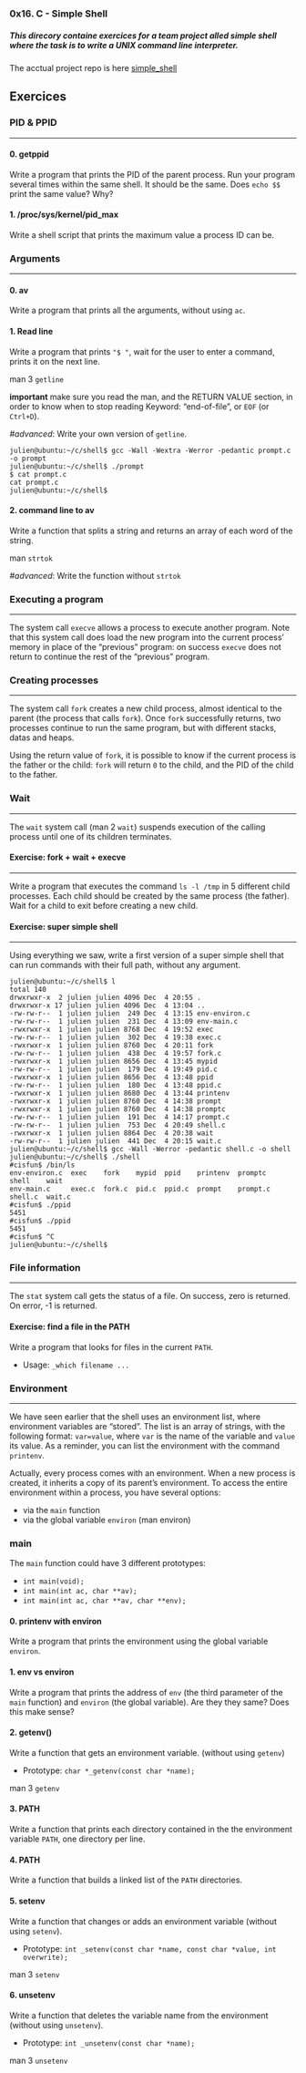 ### 0x16. C - Simple Shell
##### This direcory containe exercices for a team project alled simple shell where the task is to write a UNIX command line interpreter.
The acctual project repo is here [simple_shell](https://github.com/richie-omondi/simple_shell)
## Exercices
### PID & PPID
---------
#### 0\. getppid

Write a program that prints the PID of the parent process. Run your program several times within the same shell. It should be the same. Does `echo $$` print the same value? Why?

#### 1\. /proc/sys/kernel/pid\_max

Write a shell script that prints the maximum value a process ID can be.

### Arguments
---------
#### 0\. av

Write a program that prints all the arguments, without using `ac`.

#### 1\. Read line

Write a program that prints `"$ "`, wait for the user to enter a command, prints it on the next line.

man 3 `getline`

**important** make sure you read the man, and the RETURN VALUE section, in order to know when to stop reading Keyword: “end-of-file”, or `EOF` (or `Ctrl+D`).

_#advanced_: Write your own version of `getline`.

    julien@ubuntu:~/c/shell$ gcc -Wall -Wextra -Werror -pedantic prompt.c -o prompt
    julien@ubuntu:~/c/shell$ ./prompt 
    $ cat prompt.c
    cat prompt.c
    julien@ubuntu:~/c/shell$ 
    

#### 2\. command line to av

Write a function that splits a string and returns an array of each word of the string.

man `strtok`

_#advanced_: Write the function without `strtok`

### Executing a program
-------------------

The system call `execve` allows a process to execute another program. Note that this system call does load the new program into the current process’ memory in place of the “previous” program: on success `execve` does not return to continue the rest of the “previous” program.

### Creating processes
------------------

The system call `fork` creates a new child process, almost identical to the parent (the process that calls `fork`). Once `fork` successfully returns, two processes continue to run the same program, but with different stacks, datas and heaps.

Using the return value of `fork`, it is possible to know if the current process is the father or the child: `fork` will return `0` to the child, and the PID of the child to the father.

### Wait
----

The `wait` system call (man 2 `wait`) suspends execution of the calling process until one of its children terminates.

#### Exercise: fork + wait + execve
------------------------------

Write a program that executes the command `ls -l /tmp` in 5 different child processes. Each child should be created by the same process (the father). Wait for a child to exit before creating a new child.

#### Exercise: super simple shell
----------------------------

Using everything we saw, write a first version of a super simple shell that can run commands with their full path, without any argument.

    julien@ubuntu:~/c/shell$ l
    total 140
    drwxrwxr-x  2 julien julien 4096 Dec  4 20:55 .
    drwxrwxr-x 17 julien julien 4096 Dec  4 13:04 ..
    -rw-rw-r--  1 julien julien  249 Dec  4 13:15 env-environ.c
    -rw-rw-r--  1 julien julien  231 Dec  4 13:09 env-main.c
    -rwxrwxr-x  1 julien julien 8768 Dec  4 19:52 exec
    -rw-rw-r--  1 julien julien  302 Dec  4 19:38 exec.c
    -rwxrwxr-x  1 julien julien 8760 Dec  4 20:11 fork
    -rw-rw-r--  1 julien julien  438 Dec  4 19:57 fork.c
    -rwxrwxr-x  1 julien julien 8656 Dec  4 13:45 mypid
    -rw-rw-r--  1 julien julien  179 Dec  4 19:49 pid.c
    -rwxrwxr-x  1 julien julien 8656 Dec  4 13:48 ppid
    -rw-rw-r--  1 julien julien  180 Dec  4 13:48 ppid.c
    -rwxrwxr-x  1 julien julien 8680 Dec  4 13:44 printenv
    -rwxrwxr-x  1 julien julien 8760 Dec  4 14:38 prompt
    -rwxrwxr-x  1 julien julien 8760 Dec  4 14:38 promptc
    -rw-rw-r--  1 julien julien  191 Dec  4 14:17 prompt.c
    -rw-rw-r--  1 julien julien  753 Dec  4 20:49 shell.c
    -rwxrwxr-x  1 julien julien 8864 Dec  4 20:38 wait
    -rw-rw-r--  1 julien julien  441 Dec  4 20:15 wait.c
    julien@ubuntu:~/c/shell$ gcc -Wall -Werror -pedantic shell.c -o shell
    julien@ubuntu:~/c/shell$ ./shell 
    #cisfun$ /bin/ls
    env-environ.c  exec    fork    mypid  ppid    printenv  promptc   shell    wait
    env-main.c     exec.c  fork.c  pid.c  ppid.c  prompt    prompt.c  shell.c  wait.c
    #cisfun$ ./ppid
    5451
    #cisfun$ ./ppid
    5451
    #cisfun$ ^C
    julien@ubuntu:~/c/shell$ 
    

### File information
----------------

The `stat` system call gets the status of a file. On success, zero is returned. On error, -1 is returned.

#### Exercise: find a file in the PATH

Write a program that looks for files in the current `PATH`.

*   Usage: `_which filename ...`

### Environment
-----------

We have seen earlier that the shell uses an environment list, where environment variables are “stored”. The list is an array of strings, with the following format: `var=value`, where `var` is the name of the variable and `value` its value. As a reminder, you can list the environment with the command `printenv`.

Actually, every process comes with an environment. When a new process is created, it inherits a copy of its parent’s environment. To access the entire environment within a process, you have several options:

*   via the `main` function
*   via the global variable `environ` (man environ)

### main

The `main` function could have 3 different prototypes:

*   `int main(void);`
*   `int main(int ac, char **av);`
*   `int main(int ac, char **av, char **env);`

#### 0\. printenv with environ

Write a program that prints the environment using the global variable `environ`.

#### 1\. env vs environ

Write a program that prints the address of `env` (the third parameter of the `main` function) and `environ` (the global variable). Are they they same? Does this make sense?

#### 2\. getenv()

Write a function that gets an environment variable. (without using `getenv`)

*   Prototype: `char *_getenv(const char *name);`

man 3 `getenv`

#### 3\. PATH

Write a function that prints each directory contained in the the environment variable `PATH`, one directory per line.

#### 4\. PATH

Write a function that builds a linked list of the `PATH` directories.

#### 5\. setenv

Write a function that changes or adds an environment variable (without using `setenv`).

*   Prototype: `int _setenv(const char *name, const char *value, int overwrite);`

man 3 `setenv`

#### 6\. unsetenv

Write a function that deletes the variable name from the environment (without using `unsetenv`).

*   Prototype: `int _unsetenv(const char *name);`

man 3 `unsetenv`